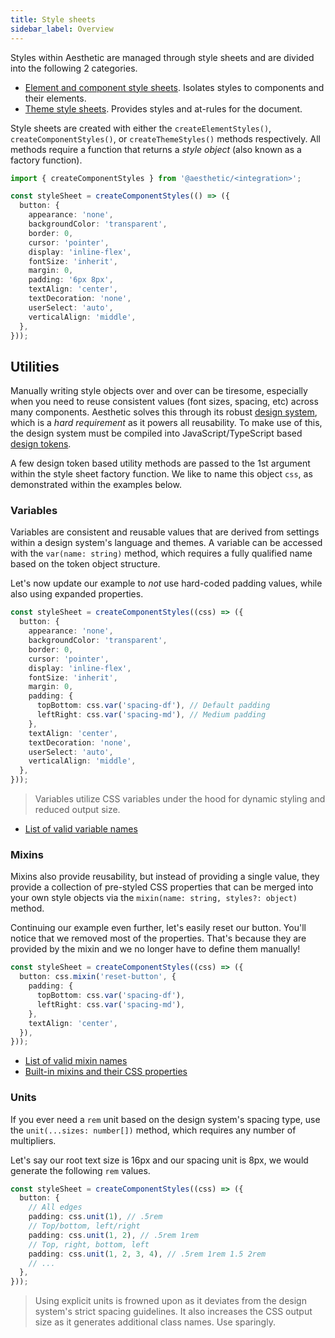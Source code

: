 ```yaml
---
title: Style sheets
sidebar_label: Overview
---
```


Styles within Aesthetic are managed through style sheets and are divided into the following 2
categories.

- [Element and component style sheets](./style-sheets/components.mdx). Isolates styles to components
  and their elements.
- [Theme style sheets](./style-sheets/themes.md). Provides styles and at-rules for the document.

Style sheets are created with either the `createElementStyles()`, `createComponentStyles()`, or
`createThemeStyles()` methods respectively. All methods require a function that returns a _style
object_ (also known as a factory function).

```ts
import { createComponentStyles } from '@aesthetic/<integration>';

const styleSheet = createComponentStyles(() => ({
  button: {
    appearance: 'none',
    backgroundColor: 'transparent',
    border: 0,
    cursor: 'pointer',
    display: 'inline-flex',
    fontSize: 'inherit',
    margin: 0,
    padding: '6px 8px',
    textAlign: 'center',
    textDecoration: 'none',
    userSelect: 'auto',
    verticalAlign: 'middle',
  },
}));
```

## Utilities

Manually writing style objects over and over can be tiresome, especially when you need to reuse
consistent values (font sizes, spacing, etc) across many components. Aesthetic solves this through
its robust [design system](../../design-system.md), which is a _hard requirement_ as it powers all
reusability. To make use of this, the design system must be compiled into JavaScript/TypeScript
based [design tokens](../../design-tokens.md).

A few design token based utility methods are passed to the 1st argument within the style sheet
factory function. We like to name this object `css`, as demonstrated within the examples below.

### Variables

Variables are consistent and reusable values that are derived from settings within a design system's
language and themes. A variable can be accessed with the `var(name: string)` method, which requires
a fully qualified name based on the token object structure.

Let's now update our example to _not_ use hard-coded padding values, while also using expanded
properties.

```ts
const styleSheet = createComponentStyles((css) => ({
  button: {
    appearance: 'none',
    backgroundColor: 'transparent',
    border: 0,
    cursor: 'pointer',
    display: 'inline-flex',
    fontSize: 'inherit',
    margin: 0,
    padding: {
      topBottom: css.var('spacing-df'), // Default padding
      leftRight: css.var('spacing-md'), // Medium padding
    },
    textAlign: 'center',
    textDecoration: 'none',
    userSelect: 'auto',
    verticalAlign: 'middle',
  },
}));
```

> Variables utilize CSS variables under the hood for dynamic styling and reduced output size.

- [List of valid variable names](https://github.com/aesthetic-suite/framework/blob/master/packages/system/src/types.ts#L442)

### Mixins

Mixins also provide reusability, but instead of providing a single value, they provide a collection
of pre-styled CSS properties that can be merged into your own style objects via the
`mixin(name: string, styles?: object)` method.

Continuing our example even further, let's easily reset our button. You'll notice that we removed
most of the properties. That's because they are provided by the mixin and we no longer have to
define them manually!

```ts
const styleSheet = createComponentStyles((css) => ({
  button: css.mixin('reset-button', {
    padding: {
      topBottom: css.var('spacing-df'),
      leftRight: css.var('spacing-md'),
    },
    textAlign: 'center',
  }),
}));
```

- [List of valid mixin names](https://github.com/aesthetic-suite/framework/blob/master/packages/system/src/types.ts#L461)
- [Built-in mixins and their CSS properties](https://github.com/aesthetic-suite/framework/blob/master/packages/system/src/mixins.ts)

### Units

If you ever need a `rem` unit based on the design system's spacing type, use the
`unit(...sizes: number[])` method, which requires any number of multipliers.

Let's say our root text size is 16px and our spacing unit is 8px, we would generate the following
`rem` values.

```ts
const styleSheet = createComponentStyles((css) => ({
  button: {
    // All edges
    padding: css.unit(1), // .5rem
    // Top/bottom, left/right
    padding: css.unit(1, 2), // .5rem 1rem
    // Top, right, bottom, left
    padding: css.unit(1, 2, 3, 4), // .5rem 1rem 1.5 2rem
    // ...
  },
}));
```

> Using explicit units is frowned upon as it deviates from the design system's strict spacing
> guidelines. It also increases the CSS output size as it generates additional class names. Use
> sparingly.
